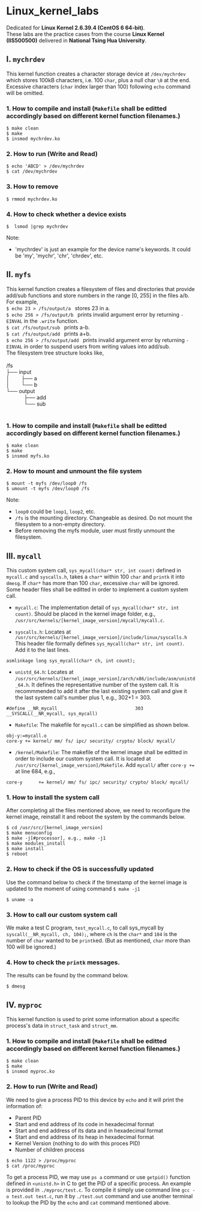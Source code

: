 # Linux_kernel_labs
Dedicated for **Linux Kernel 2.6.39.4 (CentOS 6 64-bit)**.
<br>
These labs are the practice cases from the course **Linux Kernel (IIS500500)** delivered in **National Tsing Hua University**.
<br>
## I. ```mychrdev```
This kernel function creates a character storage device at ```/dev/mychrdev``` which stores 100kB characters, i.e. 100 ```char```, plus a null char ```\0``` at the end. Excessive characters (```char``` index larger than 100) following ```echo``` command will be omitted.
<br>
### 1. How to compile and install (```Makefile``` shall be editted accordingly based on different kernel function filenames.)
```
$ make clean
$ make
$ insmod mychrdev.ko
```
### 2. How to run (Write and Read)
```
$ echo 'ABCD' > /dev/mychrdev
$ cat /dev/mychrdev
```
### 3. How to remove
```
$ rmmod mychrdev.ko
```
### 4. How to check whether a device exists
```
$  lsmod |grep mychrdev
```
Note:<br>
* 'mychrdev' is just an example for the device name's keywords. It could be 'my', 'mychr', 'chr', 'chrdev', etc.
## II. ```myfs```
This kernel function creates a filesystem of files and directories that provide add/sub functions and store numbers in the range [0, 255] in the files a/b. For example,<br>
```$ echo 23 > /fs/output/a ``` stores 23 in a.<br>
```$ echo 256 > /fs/output/b ``` prints invalid argument error by returning ```-EINVAL``` in the ```.write``` function.<br>
```$ cat /fs/output/sub ``` prints a-b.<br>
```$ cat /fs/output/add ``` prints a+b.<br>
```$ echo 256 > /fs/output/add ``` prints invalid argument error by returning ```-EINVAL``` in order to suspend users from writing values into add/sub.<br>
The filesystem tree structure looks like, <br><br>
/fs<br>
├── input<br>
│&nbsp;&nbsp;&nbsp;&nbsp;&nbsp;&nbsp;&nbsp;&nbsp;├── a<br>
│&nbsp;&nbsp;&nbsp;&nbsp;&nbsp;&nbsp;&nbsp;&nbsp;└── b<br>
└── output<br>
&nbsp;&nbsp;&nbsp;&nbsp;&nbsp;&nbsp;&nbsp;&nbsp;&nbsp;&nbsp;&nbsp;&nbsp;├── add<br>
&nbsp;&nbsp;&nbsp;&nbsp;&nbsp;&nbsp;&nbsp;&nbsp;&nbsp;&nbsp;&nbsp;&nbsp;└── sub<br>
<br>
### 1. How to compile and install (```Makefile``` shall be editted accordingly based on different kernel function filenames.)
```
$ make clean
$ make
$ insmod myfs.ko
```
### 2. How to mount and unmount the file system
```
$ mount -t myfs /dev/loop0 /fs
$ umount -t myfs /dev/loop0 /fs
```
Note:<br>
* ```loop0``` could be ```loop1```, ```loop2```, etc.
* ```/fs``` is the mounting directory. Changeable as desired. Do not mount the filesystem to a non-empty directory.
* Before removing the myfs module, user must firstly unmount the filesystem.
## III. ```mycall```
This custom system call, ```sys_mycall(char* str, int count)``` defined in ```mycall.c``` and ```syscalls.h```, takes a ```char*``` within 100 ```char``` and ```printk``` it into ```dmesg```. If ```char*``` has more than 100 ```char```, excessive ```char``` will be ignored.<br>
Some header files shall be editted in order to implement a custom system call.<br>

* ```mycall.c```: The implementation detail of ```sys_mycall(char* str, int count)```. Should be placed in the kernel image folder, e.g., ```/usr/src/kernels/[kernel_image_version]/mycall/mycall.c```.

* ```syscalls.h```: Locates at ```/usr/src/kernels/[kernel_image_version]/include/linux/syscalls.h```<br>
This header file formally defines ```sys_mycall(char* str, int count)```. Add it to the last lines. 
```
asmlinkage long sys_mycall(char* ch, int count);
```

* ```unistd_64.h```: Locates at ```/usr/src/kernels/[kernel_image_version]/arch/x86/include/asm/unistd_64.h```. It defines the representative number of the system call. It is recommmended to add it after the last existing system call and give it the last system call's number plus 1, e.g., 302+1 = 303.
```
#define __NR_mycall                             303
__SYSCALL(__NR_mycall, sys_mycall)
```

* ```Makefile```: The makefile for ```mycall.c``` can be simplified as shown below.
```
obj-y:=mycall.o
core-y += kernel/ mm/ fs/ ipc/ security/ crypto/ block/ mycall/
```

* ```/kernel/Makefile```: The makefile of the kernel image shall be editted in order to include our custom system call. It is located at ```/usr/src/[kernel_image_version]/Makefile```. Add ```mycall/``` after ```core-y +=``` at line 684, e.g., 
```
core-y		+= kernel/ mm/ fs/ ipc/ security/ crypto/ block/ mycall/
```

### 1. How to install the system call
After completing all the files mentioned above, we need to reconfigure the kernel image, reinstall it and reboot the system by the commands below.
```
$ cd /usr/src/[kernel_image_version]
$ make menuconfig
$ make -j[#processor], e.g., make -j1
$ make modules_install
$ make install
$ reboot
```
### 2. How to check if the OS is successfully updated
Use the command below to check if the timestamp of the kernel image is updated to the moment of using command ```$ make -j1```
```
$ uname -a
```
### 3. How to call our custom system call
We make a test C program, ```test_mycall.c```, to call sys_mycall by ```syscall(__NR_mycall, ch, 104);```, where ```ch``` is the ```char*``` and ```104``` is the number of ```char``` wanted to be ```printk```ed. (But as mentioned, ```char``` more than 100 will be ignored.)
### 4. How to check the ```printk``` messages.
The results can be found by the command below.
```
$ dmesg
```

## IV. ```myproc```
This kernel function is used to print some information about a specific process's data in ```struct_task``` and ```struct_mm```.
<br>
### 1. How to compile and install (```Makefile``` shall be editted accordingly based on different kernel function filenames.)
```
$ make clean
$ make
$ insmod myproc.ko
```
### 2. How to run (Write and Read)
We need to give a process PID to this device by ```echo``` and it will print the information of:
* Parent PID
* Start and end address of its code in hexadecimal format
* Start and end address of its data and in hexadecimal format
* Start and end address of its heap in hexadecimal format
* Kernel Version (nothing to do with this proces PID)
* Number of children process
```
$ echo 1122 > /proc/myproc
$ cat /proc/myproc
```
To get a process PID, we may use ```ps a``` command or use ```getpid()``` function defined in ```<unistd.h>``` in C to get the PID of a specific process. An example is provided in ```./myproc/test.c```. To compile it simply use command line ```gcc -o test.out test.c```, run it by ```./test.out``` command and use another terminal to lookup the PID by the ```echo``` and ```cat``` command mentioned above.
